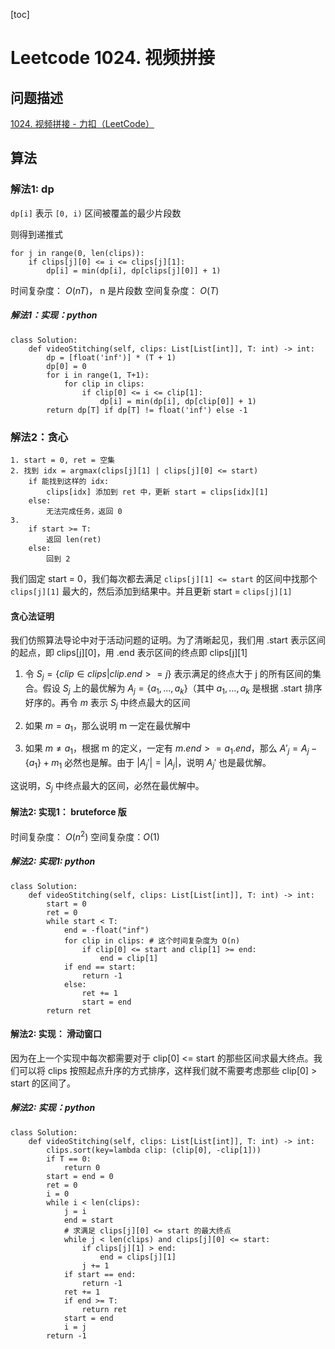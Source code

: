 [toc]

# Leetcode 1024. 视频拼接

## 问题描述

[1024. 视频拼接 - 力扣（LeetCode）](https://leetcode-cn.com/problems/video-stitching/)

## 算法

### 解法1: dp

`dp[i]` 表示 `[0, i)` 区间被覆盖的最少片段数

则得到递推式

```
for j in range(0, len(clips)):
    if clips[j][0] <= i <= clips[j][1]:
        dp[i] = min(dp[i], dp[clips[j][0]] + 1) 
```

时间复杂度： $O(nT)$， n 是片段数
空间复杂度： $O(T)$


##### 解法1：实现：python

```
class Solution:
    def videoStitching(self, clips: List[List[int]], T: int) -> int:
        dp = [float('inf')] * (T + 1)
        dp[0] = 0
        for i in range(1, T+1):
            for clip in clips:
                if clip[0] <= i <= clip[1]:
                    dp[i] = min(dp[i], dp[clip[0]] + 1)
        return dp[T] if dp[T] != float('inf') else -1
```

### 解法2：贪心

```
1. start = 0, ret = 空集
2. 找到 idx = argmax(clips[j][1] | clips[j][0] <= start)
    if 能找到这样的 idx:
        clips[idx] 添加到 ret 中，更新 start = clips[idx][1]
    else:
        无法完成任务，返回 0
3. 
    if start >= T: 
        返回 len(ret)
    else:
        回到 2
```

我们固定 start = 0，我们每次都去满足 `clips[j][1] <= start` 的区间中找那个 `clips[j][1]` 最大的，然后添加到结果中。并且更新 start = `clips[j][1]`
#### 贪心法证明

我们仿照算法导论中对于活动问题的证明。为了清晰起见，我们用 .start 表示区间的起点，即 clips[j][0]，用 .end 表示区间的终点即 clips[j][1]

1. 令 $S_j = \{clip \in clips | clip.end >= j \}$ 表示满足的终点大于 j 的所有区间的集合。假设 $S_j$ 上的最优解为 $A_j = \{a_1, ..., a_k\}$（其中 $a_1, \dots, a_k$ 是根据 .start 排序好序的。再令 $m$ 表示 $S_j$ 中终点最大的区间

2. 如果 $m = a_1$，那么说明 m 一定在最优解中
3. 如果 $m \neq a_1$，根据 m 的定义，一定有 $m.end >= a_1.end$，那么 $A'_j = A_j - \{a_1\} + {m_1}$ 必然也是解。由于  $| A_j' | = | A_j |$，说明 $A_j'$ 也是最优解。

这说明，$S_j$ 中终点最大的区间，必然在最优解中。


#### 解法2: 实现1： bruteforce 版

时间复杂度： $O(n^2)$
空间复杂度：$O(1)$

##### 解法2: 实现1: python

```
class Solution:
    def videoStitching(self, clips: List[List[int]], T: int) -> int:
        start = 0
        ret = 0
        while start < T:
            end = -float("inf")
            for clip in clips: # 这个时间复杂度为 O(n)
                if clip[0] <= start and clip[1] >= end:
                    end = clip[1]
            if end == start:
                return -1
            else:
                ret += 1
                start = end
        return ret
```

#### 解法2: 实现： 滑动窗口


因为在上一个实现中每次都需要对于 clip[0] <= start 的那些区间求最大终点。我们可以将 clips 按照起点升序的方式排序，这样我们就不需要考虑那些 clip[0] > start 的区间了。

##### 解法2: 实现：python

```
class Solution:
    def videoStitching(self, clips: List[List[int]], T: int) -> int:
        clips.sort(key=lambda clip: (clip[0], -clip[1]))
        if T == 0:
            return 0
        start = end = 0 
        ret = 0 
        i = 0  
        while i < len(clips):
            j = i 
            end = start
            # 求满足 clips[j][0] <= start 的最大终点
            while j < len(clips) and clips[j][0] <= start:
                if clips[j][1] > end:
                    end = clips[j][1]
                j += 1
            if start == end:
                return -1
            ret += 1
            if end >= T:
                return ret
            start = end
            i = j
        return -1
```
